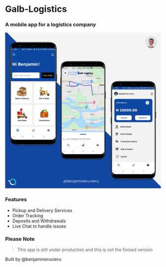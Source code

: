 # Galb-Logistics
### A mobile app for a logistics company 
![App Screens](doc/images/1.png)
### Features
- Pickup and Delivery Services
- Order Tracking
- Deposits and Withdrawals
- Live Chat to handle issues
### Please Note
> This app is still under production and this is not the finised version

Built by @benjamineruvieru
